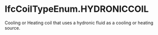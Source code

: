 IfcCoilTypeEnum.HYDRONICCOIL
============================
Cooling or Heating coil that uses a hydronic fluid as a cooling or heating
source.



